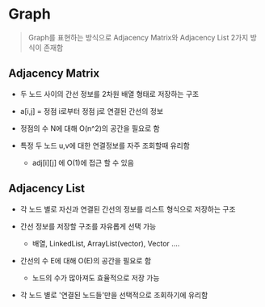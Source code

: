 # Graph

> Graph를 표현하는 방식으로 Adjacency Matrix와 Adjacency List 2가지 방식이 존재함


## Adjacency Matrix

- 두 노드 사이의 간선 정보를 2차원 배열 형태로 저장하는 구조

- a[i,j] = 정점 i로부터 정점 j로 연결된 간선의 정보
- 정점의 수 N에 대해 O(n^2)의 공간을 필요로 함

- 특정 두 노드 u,v에 대한 연결정보를 자주 조회할때 유리함
  - adj\[i][j] 에 O(1)에 접근 할 수 있음



## Adjacency List

- 각 노드 별로 자신과 연결된 간선의 정보를 리스트 형식으로 저장하는 구조

- 간선 정보를 저장할 구조를 자유롭게 선택 가능

  - 배열, LinkedList, ArrayList(vector), Vector ....

- 간선의 수 E에 대해 O(E)의 공간을 필요로 함

  - 노드의 수가 많아져도 효율적으로 저장 가능

- 각 노드 별로 '연결된 노드들'만을 선택적으로 조회하기에 유리함

  